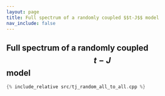 ```yaml
---
layout: page
title: Full spectrum of a randomly coupled $$t-J$$ model
nav_include: false
---
```

## Full spectrum of a randomly coupled $$t-J$$ model

```c++
{% include_relative src/tj_random_all_to_all.cpp %}
```